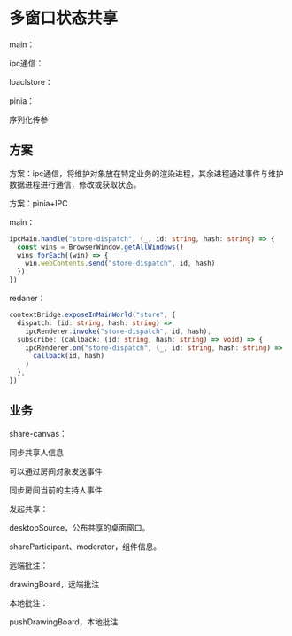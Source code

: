 # 多窗口状态共享

main：

ipc通信：

loaclstore：

pinia：

序列化传参



## 方案

方案：ipc通信，将维护对象放在特定业务的渲染进程，其余进程通过事件与维护数据进程进行通信，修改或获取状态。



方案：pinia+IPC

main：

```ts
ipcMain.handle("store-dispatch", (_, id: string, hash: string) => {
  const wins = BrowserWindow.getAllWindows()
  wins.forEach((win) => {
    win.webContents.send("store-dispatch", id, hash)
  })
})
```

redaner：

```ts
contextBridge.exposeInMainWorld("store", {
  dispatch: (id: string, hash: string) =>
    ipcRenderer.invoke("store-dispatch", id, hash),
  subscribe: (callback: (id: string, hash: string) => void) => {
    ipcRenderer.on("store-dispatch", (_, id: string, hash: string) =>
      callback(id, hash)
    )
  },
})
```



## 业务

share-canvas：

同步共享人信息

可以通过房间对象发送事件

同步房间当前的主持人事件



发起共享：

desktopSource，公布共享的桌面窗口。

shareParticipant、moderator，组件信息。



远端批注：

drawingBoard，远端批注



本地批注：

pushDrawingBoard，本地批注







